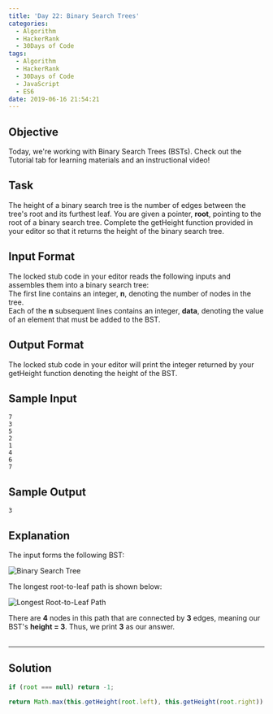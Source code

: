 ```yaml
---
title: 'Day 22: Binary Search Trees'
categories:
  - Algorithm
  - HackerRank
  - 30Days of Code
tags:
  - Algorithm
  - HackerRank
  - 30Days of Code
  - JavaScript
  - ES6
date: 2019-06-16 21:54:21
---
```


## Objective

Today, we're working with Binary Search Trees (BSTs). Check out the Tutorial tab for learning materials and an instructional video!

<!-- more -->

## Task

The height of a binary search tree is the number of edges between the tree's root and its furthest leaf. You are given a pointer, **root**, pointing to the root of a binary search tree. Complete the getHeight function provided in your editor so that it returns the height of the binary search tree.

## Input Format

The locked stub code in your editor reads the following inputs and assembles them into a binary search tree: <br/>
The first line contains an integer, **n**, denoting the number of nodes in the tree. <br/>
Each of the **n** subsequent lines contains an integer, **data**, denoting the value of an element that must be added to the BST.


## Output Format

The locked stub code in your editor will print the integer returned by your getHeight function denoting the height of the BST.


## Sample Input

```
7
3
5
2
1
4
6
7
```

## Sample Output

```
3
```


## Explanation

The input forms the following BST:<br/>

![Binary Search Tree](https://s3.amazonaws.com/hr-challenge-images/17175/1459894869-6bb53ce6eb-BST.png)


The longest root-to-leaf path is shown below:<br/>

![Longest Root-to-Leaf Path](https://s3.amazonaws.com/hr-challenge-images/17175/1459895368-4955f9ce74-LongestRTL.png)


There are **4** nodes in this path that are connected by **3** edges, meaning our BST's **height = 3**. Thus, we print **3** as our answer.
<br/>
<br/>

---

## Solution

```javascript
if (root === null) return -1;

return Math.max(this.getHeight(root.left), this.getHeight(root.right)) + 1;
```